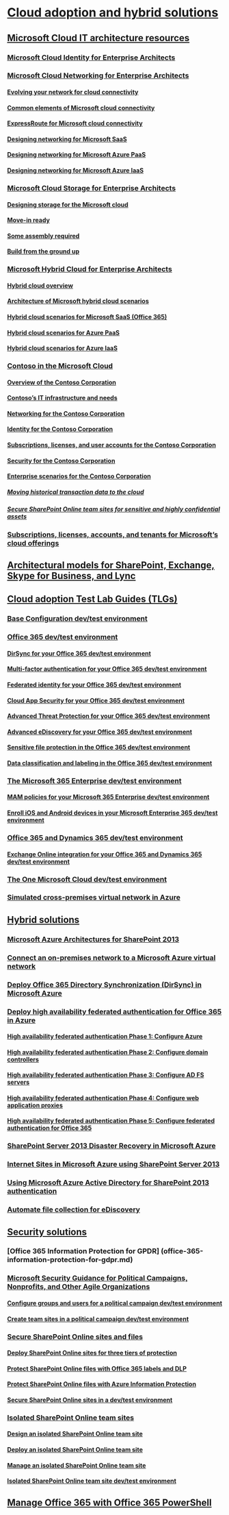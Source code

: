 ﻿
  

# [Cloud adoption and hybrid solutions](cloud-adoption-and-hybrid-solutions.md)
## [Microsoft Cloud IT architecture resources](microsoft-cloud-it-architecture-resources.md)
### [Microsoft Cloud Identity for Enterprise Architects](microsoft-cloud-identity-for-enterprise-architects.md)
### [Microsoft Cloud Networking for Enterprise Architects](microsoft-cloud-networking-for-enterprise-architects.md)
#### [Evolving your network for cloud connectivity](evolving-your-network-for-cloud-connectivity.md)
#### [Common elements of Microsoft cloud connectivity](common-elements-of-microsoft-cloud-connectivity.md)
#### [ExpressRoute for Microsoft cloud connectivity](expressroute-for-microsoft-cloud-connectivity.md)
#### [Designing networking for Microsoft SaaS](designing-networking-for-microsoft-saas.md)
#### [Designing networking for Microsoft Azure PaaS](designing-networking-for-microsoft-azure-paas.md)
#### [Designing networking for Microsoft Azure IaaS](designing-networking-for-microsoft-azure-iaas.md)
### [Microsoft Cloud Storage for Enterprise Architects](microsoft-cloud-storage-for-enterprise-architects.md)
#### [Designing storage for the Microsoft cloud](designing-storage-for-the-microsoft-cloud.md)
#### [Move-in ready](move-in-ready.md)
#### [Some assembly required](some-assembly-required.md)
#### [Build from the ground up](build-from-the-ground-up.md)
### [Microsoft Hybrid Cloud for Enterprise Architects](microsoft-hybrid-cloud-for-enterprise-architects.md)
#### [Hybrid cloud overview](hybrid-cloud-overview.md)
#### [Architecture of Microsoft hybrid cloud scenarios](architecture-of-microsoft-hybrid-cloud-scenarios.md)
#### [Hybrid cloud scenarios for Microsoft SaaS (Office 365)](hybrid-cloud-scenarios-for-microsoft-saas-office-365.md)
#### [Hybrid cloud scenarios for Azure PaaS](hybrid-cloud-scenarios-for-azure-paas.md)
#### [Hybrid cloud scenarios for Azure IaaS](hybrid-cloud-scenarios-for-azure-iaas.md)
### [Contoso in the Microsoft Cloud](contoso-in-the-microsoft-cloud.md)
#### [Overview of the Contoso Corporation](overview-of-the-contoso-corporation.md)
#### [Contoso’s IT infrastructure and needs](contoso-it-infrastructure-and-needs.md)
#### [Networking for the Contoso Corporation](networking-for-the-contoso-corporation.md)
#### [Identity for the Contoso Corporation](identity-for-the-contoso-corporation.md)
#### [Subscriptions, licenses, and user accounts for the Contoso Corporation](subscriptions-licenses-and-user-accounts-for-the-contoso-corporation.md)
#### [Security for the Contoso Corporation](security-for-the-contoso-corporation.md)
#### [Enterprise scenarios for the Contoso Corporation](enterprise-scenarios-for-the-contoso-corporation.md)
##### [Moving historical transaction data to the cloud](moving-historical-transaction-data-to-the-cloud.md)
##### [Secure SharePoint Online team sites for sensitive and highly confidential assets](secure-sharepoint-online-team-sites-for-sensitive-and-highly-confidential-assets.md)
### [Subscriptions, licenses, accounts, and tenants for Microsoft’s cloud offerings](subscriptions-licenses-accounts-and-tenants-for-microsoft’s-cloud-offerings.md)
## [Architectural models for SharePoint, Exchange, Skype for Business, and Lync](architectural-models-for-sharepoint-exchange-skype-for-business-and-lync.md)
## [Cloud adoption Test Lab Guides (TLGs)](cloud-adoption-test-lab-guides-tlgs.md)
### [Base Configuration dev/test environment](base-configuration-dev-test-environment.md)
### [Office 365 dev/test environment](office-365-dev-test-environment.md)
#### [DirSync for your Office 365 dev/test environment](dirsync-for-your-office-365-dev-test-environment.md)
#### [Multi-factor authentication for your Office 365 dev/test environment](multi-factor-authentication-for-your-office-365-dev-test-environment.md)
#### [Federated identity for your Office 365 dev/test environment](federated-identity-for-your-office-365-dev-test-environment.md)
#### [Cloud App Security for your Office 365 dev/test environment](cloud-app-security-for-your-office-365-dev-test-environment.md)
#### [Advanced Threat Protection for your Office 365 dev/test environment](advanced-threat-protection-for-your-office-365-dev-test-environment.md)
#### [Advanced eDiscovery for your Office 365 dev/test environment](advanced-ediscovery-for-your-office-365-dev-test-environment.md)
#### [Sensitive file protection in the Office 365 dev/test environment](sensitive-file-protection-in-the-office-365-dev-test-environment.md)
#### [Data classification and labeling in the Office 365 dev/test environment](data-classification-and-labeling-in-the-office-365-dev-test-environment.md)
### [The Microsoft 365 Enterprise dev/test environment](the-microsoft-365-enterprise-dev-test-environment.md)
#### [MAM policies for your Microsoft 365 Enterprise dev/test environment](mam-policies-for-your-microsoft-365-enterprise-dev-test-environment.md)
#### [Enroll iOS and Android devices in your Microsoft Enterprise 365 dev/test environment](enroll-ios-and-android-devices-in-your-microsoft-enterprise-365-dev-test-environ.md)
### [Office 365 and Dynamics 365 dev/test environment](office-365-and-dynamics-365-dev-test-environment.md)
#### [Exchange Online integration for your Office 365 and Dynamics 365 dev/test environment](exchange-online-integration-for-your-office-365-and-dynamics-365-dev-test-enviro.md)
### [The One Microsoft Cloud dev/test environment](the-one-microsoft-cloud-dev-test-environment.md)
### [Simulated cross-premises virtual network in Azure](simulated-cross-premises-virtual-network-in-azure.md)
## [Hybrid solutions](hybrid-solutions.md)
### [Microsoft Azure Architectures for SharePoint 2013](microsoft-azure-architectures-for-sharepoint-2013.md)
### [Connect an on-premises network to a Microsoft Azure virtual network](connect-an-on-premises-network-to-a-microsoft-azure-virtual-network.md)
### [Deploy Office 365 Directory Synchronization (DirSync) in Microsoft Azure](deploy-office-365-directory-synchronization-dirsync-in-microsoft-azure.md)
### [Deploy high availability federated authentication for Office 365 in Azure](deploy-high-availability-federated-authentication-for-office-365-in-azure.md)
#### [High availability federated authentication Phase 1: Configure Azure](high-availability-federated-authentication-phase-1-configure-azure.md)
#### [High availability federated authentication Phase 2: Configure domain controllers](high-availability-federated-authentication-phase-2-configure-domain-controllers.md)
#### [High availability federated authentication Phase 3: Configure AD FS servers](high-availability-federated-authentication-phase-3-configure-ad-fs-servers.md)
#### [High availability federated authentication Phase 4: Configure web application proxies](high-availability-federated-authentication-phase-4-configure-web-application-pro.md)
#### [High availability federated authentication Phase 5: Configure federated authentication for Office 365](high-availability-federated-authentication-phase-5-configure-federated-authentic.md)
### [SharePoint Server 2013 Disaster Recovery in Microsoft Azure](sharepoint-server-2013-disaster-recovery-in-microsoft-azure.md)
### [Internet Sites in Microsoft Azure using SharePoint Server 2013](internet-sites-in-microsoft-azure-using-sharepoint-server-2013.md)
### [Using Microsoft Azure Active Directory for SharePoint 2013 authentication](using-microsoft-azure-active-directory-for-sharepoint-2013-authentication.md)
### [Automate file collection for eDiscovery](automate-file-collection-for-ediscovery.md)
## [Security solutions](security-solutions.md)
### [Office 365 Information Protection for GPDR] (office-365-information-protection-for-gdpr.md)
### [Microsoft Security Guidance for Political Campaigns, Nonprofits, and Other Agile Organizations](microsoft-security-guidance-for-political-campaigns-nonprofits-and-other-agile-o.md)
#### [Configure groups and users for a political campaign dev/test environment](configure-groups-and-users-for-a-political-campaign-dev-test-environment.md)
#### [Create team sites in a political campaign dev/test environment](create-team-sites-in-a-political-campaign-dev-test-environment.md)
### [Secure SharePoint Online sites and files](secure-sharepoint-online-sites-and-files.md)
#### [Deploy SharePoint Online sites for three tiers of protection](deploy-sharepoint-online-sites-for-three-tiers-of-protection.md)
#### [Protect SharePoint Online files with Office 365 labels and DLP](protect-sharepoint-online-files-with-office-365-labels-and-dlp.md)
#### [Protect SharePoint Online files with Azure Information Protection](protect-sharepoint-online-files-with-azure-information-protection.md)
#### [Secure SharePoint Online sites in a dev/test environment](secure-sharepoint-online-sites-in-a-dev-test-environment.md)
### [Isolated SharePoint Online team sites](isolated-sharepoint-online-team-sites.md)
#### [Design an isolated SharePoint Online team site](design-an-isolated-sharepoint-online-team-site.md)
#### [Deploy an isolated SharePoint Online team site](deploy-an-isolated-sharepoint-online-team-site.md)
#### [Manage an isolated SharePoint Online team site](manage-an-isolated-sharepoint-online-team-site.md)
#### [Isolated SharePoint Online team site dev/test environment](isolated-sharepoint-online-team-site-dev-test-environment.md)
## [Manage Office 365 with Office 365 PowerShell](powershell/manage-office-365-with-office-365-powershell.md)

